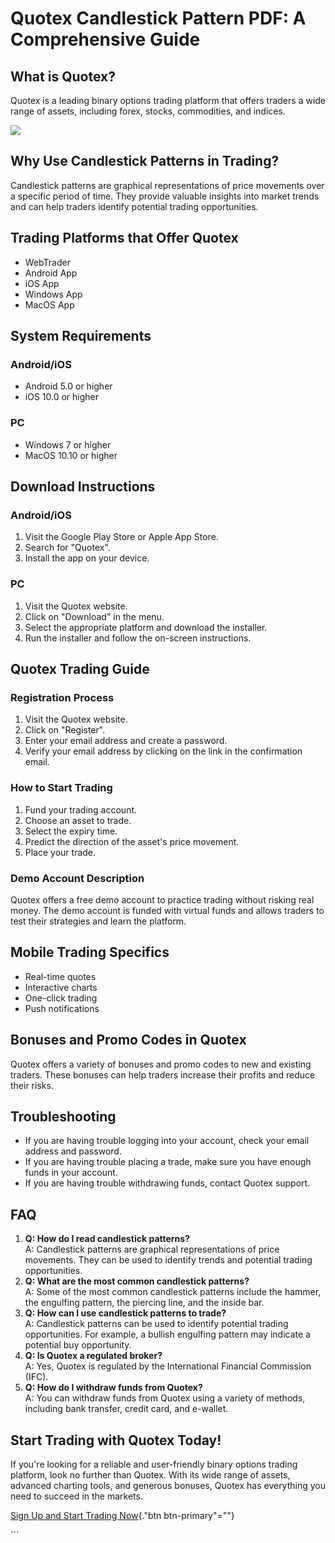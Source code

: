 # Quotex Candlestick Pattern PDF: A Comprehensive Guide

## What is Quotex?

Quotex is a leading binary options trading platform that offers traders
a wide range of assets, including forex, stocks, commodities, and
indices.

[![](https://static.quotex.io/files/4_en/300_250.jpg)](https://traff.sbs/brokerqxlid)

## Why Use Candlestick Patterns in Trading?

Candlestick patterns are graphical representations of price movements
over a specific period of time. They provide valuable insights into
market trends and can help traders identify potential trading
opportunities.

## Trading Platforms that Offer Quotex

-   WebTrader
-   Android App
-   iOS App
-   Windows App
-   MacOS App

## System Requirements

### Android/iOS

-   Android 5.0 or higher
-   iOS 10.0 or higher

### PC

-   Windows 7 or higher
-   MacOS 10.10 or higher

## Download Instructions

### Android/iOS

1.  Visit the Google Play Store or Apple App Store.
2.  Search for "Quotex".
3.  Install the app on your device.

### PC

1.  Visit the Quotex website.
2.  Click on "Download" in the menu.
3.  Select the appropriate platform and download the installer.
4.  Run the installer and follow the on-screen instructions.

## Quotex Trading Guide

### Registration Process

1.  Visit the Quotex website.
2.  Click on "Register".
3.  Enter your email address and create a password.
4.  Verify your email address by clicking on the link in the
    confirmation email.

### How to Start Trading

1.  Fund your trading account.
2.  Choose an asset to trade.
3.  Select the expiry time.
4.  Predict the direction of the asset\'s price movement.
5.  Place your trade.

### Demo Account Description

Quotex offers a free demo account to practice trading without risking
real money. The demo account is funded with virtual funds and allows
traders to test their strategies and learn the platform.

## Mobile Trading Specifics

-   Real-time quotes
-   Interactive charts
-   One-click trading
-   Push notifications

## Bonuses and Promo Codes in Quotex

Quotex offers a variety of bonuses and promo codes to new and existing
traders. These bonuses can help traders increase their profits and
reduce their risks.

## Troubleshooting

-   If you are having trouble logging into your account, check your
    email address and password.
-   If you are having trouble placing a trade, make sure you have enough
    funds in your account.
-   If you are having trouble withdrawing funds, contact Quotex support.

## FAQ

1.  **Q: How do I read candlestick patterns?**\
    A: Candlestick patterns are graphical representations of price
    movements. They can be used to identify trends and potential trading
    opportunities.
2.  **Q: What are the most common candlestick patterns?**\
    A: Some of the most common candlestick patterns include the hammer,
    the engulfing pattern, the piercing line, and the inside bar.
3.  **Q: How can I use candlestick patterns to trade?**\
    A: Candlestick patterns can be used to identify potential trading
    opportunities. For example, a bullish engulfing pattern may indicate
    a potential buy opportunity.
4.  **Q: Is Quotex a regulated broker?**\
    A: Yes, Quotex is regulated by the International Financial
    Commission (IFC).
5.  **Q: How do I withdraw funds from Quotex?**\
    A: You can withdraw funds from Quotex using a variety of methods,
    including bank transfer, credit card, and e-wallet.

## Start Trading with Quotex Today!

If you\'re looking for a reliable and user-friendly binary options
trading platform, look no further than Quotex. With its wide range of
assets, advanced charting tools, and generous bonuses, Quotex has
everything you need to succeed in the markets.

[Sign Up and Start Trading
Now](\%22https://traff.sbs/brokerqxlid\%22){."btn btn-primary"=""}

\`\`\`


